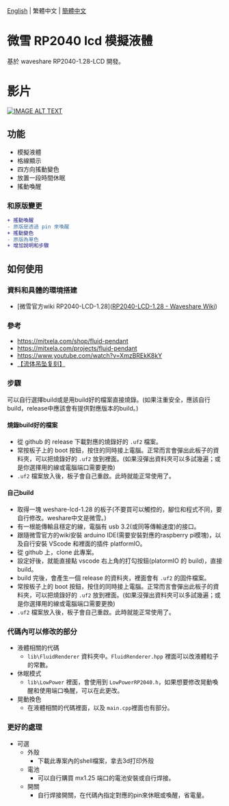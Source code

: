 [English](README.md) | 繁體中文 | [簡體中文](README_SCH.md)

# 微雪 RP2040 lcd 模擬液體 

 基於 waveshare RP2040-1.28-LCD 開發。

# 影片
[![IMAGE ALT TEXT](http://img.youtube.com/vi/fz67tiyyCQg/0.jpg)](https://www.youtube.com/watch?v=fz67tiyyCQg "Shake change color")

## 功能

* 模擬液體
* 格線顯示
* 四方向搖動變色
* 放置一段時間休眠
* 搖動喚醒

### 和原版變更
```diff
+ 搖動喚醒
- 原版是透過 pin 來喚醒
+ 搖動變色
- 原版為單色
+ 增加說明和步驟
```

## 如何使用

### 資料和具體的環境搭建

* [微雪官方wiki RP2040-LCD-1.28]([RP2040-LCD-1.28 - Waveshare Wiki](https://www.waveshare.net/wiki/RP2040-LCD-1.28))

### 參考
* https://mitxela.com/shop/fluid-pendant
* https://mitxela.com/projects/fluid-pendant
* https://www.youtube.com/watch?v=XmzBREkK8kY
* [【流体吊坠复刻】]( https://www.bilibili.com/video/BV1PA4ZzDEAu)

### 步驟

可以自行選擇build或是用build好的檔案直接燒錄。(如果注重安全，應該自行build，release中應該會有提供對應版本的build。)

#### 燒錄build好的檔案

* 從 github 的 release 下載對應的燒錄好的 `.uf2` 檔案。
* 常按板子上的 boot 按鈕，按住的同時接上電腦。正常而言會彈出此板子的資料夾，可以把燒錄好的 `.uf2` 放到裡面。(如果沒彈出資料夾可以多試幾遍；或是你選擇用的線或電腦端口需要更換)
* `.uf2` 檔案放入後，板子會自己重啟。此時就能正常使用了。

#### 自己build

* 取得一塊 weshare-lcd-1.28 的板子(不要買可以觸控的，腳位和程式不同，要自行修改。weshare中文是微雪。)
* 有一根能傳輸且穩定的線，電腦有 usb 3.2(或同等傳輸速度)的接口。
* 跟隨微雪官方的wiki安裝 arduino IDE(需要安裝對應的raspberry pi模塊)，以及自行安裝 VScode 和裡面的插件 platformIO。
* 從 github 上，clone 此專案。
* 設定好後，就能直接點 vscode 右上角的打勾按鈕(platormIO 的 build)，直接 build。
* build 完後，會產生一個 release 的資料夾，裡面會有 `.uf2` 的固件檔案。
* 常按板子上的 boot 按鈕，按住的同時接上電腦。正常而言會彈出此板子的資料夾，可以把燒錄好的 `.uf2` 放到裡面。(如果沒彈出資料夾可以多試幾遍；或是你選擇用的線或電腦端口需要更換)
* `.uf2` 檔案放入後，板子會自己重啟。此時就能正常使用了。

### 代碼內可以修改的部分

* 液體相關的代碼
  * `lib\FluidRenderer` 資料夾中。`FluidRenderer.hpp` 裡面可以改液體粒子的常數。
* 休眠模式
  * `lib\LowPower` 裡面，會使用到 `LowPowerRP2040.h`，如果想要修改晃動喚醒和使用端口喚醒，可以在此更改。
* 晃動換色
  * 在液體相關的代碼裡面，以及 `main.cpp`裡面也有部分。

###  更好的處理

* 可選
  * 外殼
    * 下載此專案內的shell檔案，拿去3d打印外殼
  * 電池
    * 可以自行購買 mx1.25 端口的電池安裝或自行焊接。
  * 開關
    * 自行焊接開關，在代碼內指定對應的pin來休眠或喚醒，省電量。
